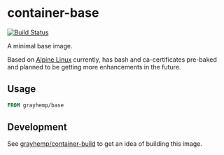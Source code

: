 # container-base

[![Build Status](https://travis-ci.org/grayhemp/container-base.svg?branch=master)](https://travis-ci.org/grayhemp/container-base)

A minimal base image.

Based on [Alpine Linux] currently, has bash and ca-certificates
pre-baked and planned to be getting more enhancements in the future.

## Usage

```dockerfile
FROM grayhemp/base
```

## Development

See [grayhemp/container-build] to get an idea of building this image.

[Alpine Linux]: https://www.alpinelinux.org
[grayhemp/container-build]: https://github.com/grayhemp/container-build

